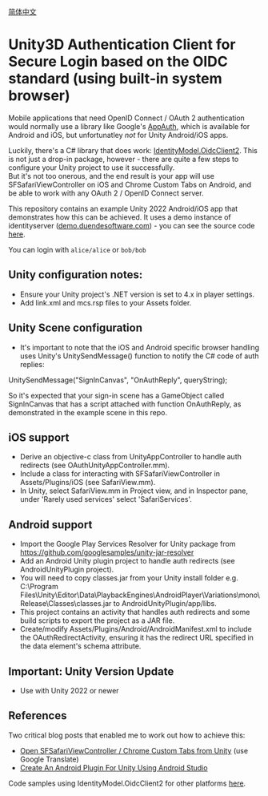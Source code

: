 [简体中文](./README.ZH.md)
# Unity3D Authentication Client for Secure Login based on the OIDC standard (using built-in system browser)

Mobile applications that need OpenID Connect / OAuth 2 authentication would normally use a library like Google's [AppAuth](https://github.com/openid/AppAuth-Android), which is available for Android and iOS, but unfortunatley *not* for Unity Android/iOS apps.

Luckily, there's a C# library that does work: [IdentityModel.OidcClient2](https://github.com/IdentityModel/IdentityModel.OidcClient2).  This is not just a drop-in package, however - there are quite a few steps to configure your Unity project to use it successfully.  
But it's not too onerous, and the end result is your app will use SFSafariViewController on iOS and Chrome Custom Tabs on Android, and be able to work with any OAuth 2 / OpenID Connect server.

This repository contains an example Unity 2022 Android/iOS app that demonstrates how this can be achieved.  It uses a demo instance of identityserver ([demo.duendesoftware.com](https://demo.duendesoftware.com/)) - you can see the source code [here](https://github.com/IdentityServer/IdentityServer4.Demo). 

You can login with `alice/alice` or `bob/bob`

## Unity configuration notes:

* Ensure your Unity project's .NET version is set to 4.x in player settings.
* Add link.xml and mcs.rsp files to your Assets folder.

## Unity Scene configuration

* It's important to note that the iOS and Android specific browser handling uses Unity's UnitySendMessage() function to notify the C# code of auth replies:

UnitySendMessage("SignInCanvas", "OnAuthReply", queryString);

So it's expected that your sign-in scene has a GameObject called SignInCanvas that has a script attached with  function OnAuthReply, as demonstrated in the example scene in this repo.

## iOS support

* Derive an objective-c class from UnityAppController to handle auth redirects (see OAuthUnityAppController.mm).
* Include a class for interacting with SFSafariViewController in Assets/Plugins/iOS (see SafariView.mm).
* In Unity, select SafariView.mm in Project view, and in Inspector pane, under 'Rarely used services' select 'SafariServices'.

## Android support

* Import the Google Play Services Resolver for Unity package from https://github.com/googlesamples/unity-jar-resolver
* Add an Android Unity plugin project to handle auth redirects (see AndroidUnityPlugin project).
* You will need to copy classes.jar from your Unity install folder e.g. C:\Program Files\Unity\Editor\Data\PlaybackEngines\AndroidPlayer\Variations\mono\Release\Classes\classes.jar to AndroidUnityPlugin/app/libs.
* This project contains an activity that handles auth redirects and some build scripts to export the project as a JAR file.
* Create/modify Assets/Plugins/Android/AndroidManifest.xml to include the OAuthRedirectActivity, ensuring it has the redirect URL specified in the data element's schema attribute.

## Important: Unity Version Update

* Use with Unity 2022 or newer

## References

Two critical blog posts that enabled me to work out how to achieve this:

* [Open SFSafariViewController / Chrome Custom Tabs from Unity](https://qiita.com/lucifuges/items/b17d602417a9a249689f) (use Google Translate)
* [Create An Android Plugin For Unity Using Android Studio](http://www.thegamecontriver.com/2015/04/android-plugin-unity-android-studio.html)

Code samples using IdentityModel.OidcClient2 for other platforms [here](https://github.com/IdentityModel/IdentityModel.OidcClient.Samples).
